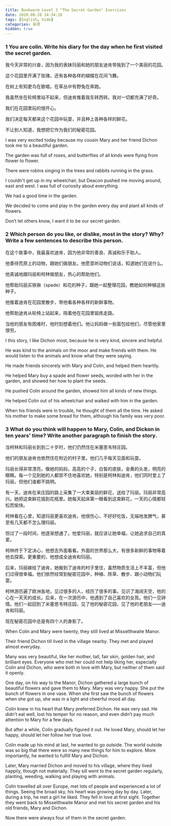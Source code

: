 ```yaml
---
title: Bookworm Level 3 "The Secret Garden" Exercises
date: 2020-08-28 14:34:28
tags: [English, hide]
categories: 杂项
hidden: true
---
```

### 1 You are colin. Write his diary for the day when he first visited the secret garden.

我今天非常的兴奋，因为我的表妹玛丽和她的朋友迪肯带我到了一个美丽的花园。

这个花园里开满了玫瑰，还有各种各样的蝴蝶在花间飞舞。

在树上有知更鸟在歌唱，在草丛中有野兔在奔跑。

我虽然坐在轮椅里站不起来，但迪肯推着我东转西转。我对一切都充满了好奇。

我们在花园里玩的很开心。

我们决定每天都来这个花园中玩耍，并且种上各种各样的鲜花。

不让别人知道，我想把它作为我们的秘密花园。

I was very excited today because my cousin Mary and her friend Dichon took me to a beautiful garden. 

The garden was full of roses, and butterflies of all kinds were flying from flower to flower.

There were robins singing in the trees and rabbits running in the grass.

I couldn't get up in my wheelchair, but Deacon pushed me moving around, east and west. I was full of curiosity about everything.

We had a good time in the garden. 

We decided to come and play in the garden every day and plant all kinds of flowers.

Don’t let others know, I want it to be our secret garden.

### 2 Which person do you like, or dislike, most in the story? Why? Write a few sentences to describe this person.

在这个故事中，我最喜欢迪肯，因为他非常的善良、真诚和乐于助人。

他善待荒原上的动物，跟她们做朋友。他愿意听动物们说话，知道她们在说什么。

他真诚地跟玛丽和柯林做朋友，热心的帮助他们。

他帮助玛丽买铁锹（spade）和花的种子，跟她一起整理花园，教她如何种植这些种子。

他推着迪肯在花园里散步，带他看各种各样的新鲜事物。

他帮助迪肯从轮椅上站起来，陪着他在花园里锻炼走路。

当他的朋友有困难时，他时刻想着他们。他让妈妈做一些面包给他们，尽管他家里很穷。

I this story, I like Dichon most, because he is very kind, sincere and helpful.

He was kind to the animals on the moor and make friends with them. He would listen to the animals and know what they were saying.

He made friends sincerely with Mary and Colin, and helped them heartily.

He helped Mary buy a spade and flower seeds, worded with her in the garden, and showed her how to plant the seeds.

He pushed Colin around the garden, showed him all kinds of new things. 

He helped Colin out of his wheelchair and walked with him in the garden.

When his friends were in trouble, he thought of them all the time. He asked his mother to make some bread for them, although his family was very poor.

### 3 What do you think will happen to Mary, Colin, and Dickon in ten years' time? Write another paragraph to finish the story.

当柯林和玛丽长到到二十岁时，他们仍然住在米塞思韦特庄园。

他们的朋友迪肯也依然住在附近的村子里。他们几乎每天见面和玩耍。

玛丽长得非常漂亮，像她的妈妈，高高的个子，白皙的皮肤，金黄的头发，明亮的眼睛。每一个见到她的人都禁不住地喜欢她，特别是柯林和迪肯，他们同时爱上了玛丽，但他们谁都不挑明。

有一天，迪肯在来庄园的路上采集了一大束美丽的鲜花，送给了玛丽。玛丽非常高兴。她把这束鲜花插到花瓶里。她每天起床第一眼看到这束鲜花，一天的心情都轻松而愉快。

柯林看在心里，知道玛丽更喜欢迪肯。他很伤心，不好好吃饭，无端地发脾气，甚至有几天都不怎么理玛丽。

但过了一段时间，他逐渐想通了。他爱玛丽，就应该让她幸福，让她追求自己的真爱。

柯林终于下定决心，他想去外面看看。外面的世界那么大，有很多新鲜的事物等着他去探索。更重要的，他想成全迪肯和玛丽。

后来，玛丽嫁给了迪肯，她搬到了迪肯的村子里住，虽然物质生活上不丰富，但他们过得很幸福。他们依然经常到秘密花园中，种植、除草、散步、跟小动物们玩耍。

柯林游历遍了欧洲各地，见过很多的人，经历了很多的事。见识了海阔天空，他的心在一天天的成长。后来，在一次游历中，他遇到了自己喜欢的女孩。他们一见钟情。他们一起回到了米塞思韦特庄园，见了他的秘密花园，见了他的老朋友——迪肯和玛丽。

现在秘密花园中总是有四个人的身影了。

When Colin and Mary were twenty, they still lived at Misselthwaite Manor.

Their friend Dichon till lived in the village nearby. They met and played almost everyday.

Many was very beautiful, like her mother, tall, fair skin, golden hair, and brilliant eyes. Everyone who met her could not help liking her, especially Colin and Dichon, who were both in love with Mary, but neither of them said it openly.

One day, on his way to the Manor, Dichon gathered a large bunch of beautiful flowers and gave them to Mary. Mary was very happy. She put the bunch of flowers in one vase. When she first saw the bunch of flowers when she got up, she was in a light and cheerful mood all day.

Colin knew in his heart that Mary preferred Dichon. He was very sad. He didn’t eat well, lost his temper for no reason, and even didn’t pay much attention to Mary for a few days.

But after a while, Colin gradually figured it out. He loved Mary, should let her happy, should let her follow her true love.

Colin made up his mind at last, he wanted to go outside. The world outside was so big that there were so many new things for him to explore. More importantly, he wanted to fulfill Mary and Dichon.

Later, Mary married Dichon and moved to his village, where they lived happily, though not materially. They sill went to the secret garden regularly, planting, weeding, walking and playing with animals.  

Colin travelled all over Europe, met lots of people and experienced a lot of things. Seeing the broad sky, his heart was growing day by day. Later, during a trip, he met a girl he liked. They fell in love at first sight. Together they went back to Misselthwaite Manor and met his secret garden and his old friends, Mary and Dichon.

Now there were always four of them in the secret garden.  

